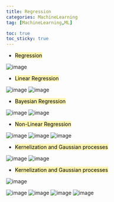 ```yaml
---
title: Regression
categories: MachineLearning
tag: [MachineLearning,ML]

toc: true
toc_sticky: true
---
```


- <mark style='background-color: #fff5b1'> Regression </mark>

![image](https://user-images.githubusercontent.com/48202736/105039716-3bd6c780-5aa4-11eb-8ff6-8ddb57c79b92.png)

- <mark style='background-color: #fff5b1'> Linear Regression </mark>

![image](https://user-images.githubusercontent.com/48202736/105039350-cc60d800-5aa3-11eb-96ec-465f01c3fc46.png)
![image](https://user-images.githubusercontent.com/48202736/105039364-d1be2280-5aa3-11eb-9f2e-f3ff85d367a4.png)

- <mark style='background-color: #fff5b1'> Bayesian Regression </mark>

![image](https://user-images.githubusercontent.com/48202736/105039371-d387e600-5aa3-11eb-8b54-2d9f2b31601e.png)
![image](https://user-images.githubusercontent.com/48202736/105039396-dc78b780-5aa3-11eb-8cdd-c37caca058e6.png)

- <mark style='background-color: #fff5b1'> Non-Linear Regression </mark>

![image](https://user-images.githubusercontent.com/48202736/105039401-dedb1180-5aa3-11eb-9922-10d47a5cbdd8.png)
![image](https://user-images.githubusercontent.com/48202736/105039467-ef8b8780-5aa3-11eb-994b-9e82c2569038.png)
![image](https://user-images.githubusercontent.com/48202736/105039492-f6b29580-5aa3-11eb-89ad-72bed31ccea3.png)

- <mark style='background-color: #fff5b1'> Kernelization and Gaussian processes</mark>

![image](https://user-images.githubusercontent.com/48202736/105039401-dedb1180-5aa3-11eb-9922-10d47a5cbdd8.png)
![image](https://user-images.githubusercontent.com/48202736/105039516-fe723a00-5aa3-11eb-986c-3a245635e6c6.png)

- <mark style='background-color: #fff5b1'> Kernelization and Gaussian processes</mark>

![image](https://user-images.githubusercontent.com/48202736/105039401-dedb1180-5aa3-11eb-9922-10d47a5cbdd8.png)

![image](https://user-images.githubusercontent.com/48202736/105039578-10ec7380-5aa4-11eb-991c-a2f0639e6446.png)
![image](https://user-images.githubusercontent.com/48202736/105039605-1a75db80-5aa4-11eb-950e-e6e9a75f20ba.png)
![image](https://user-images.githubusercontent.com/48202736/105039618-1d70cc00-5aa4-11eb-9bf1-4f79f5156595.png)
![image](https://user-images.githubusercontent.com/48202736/105039650-25c90700-5aa4-11eb-8ca6-bef8d467bc5a.png)
